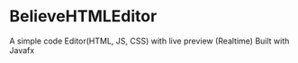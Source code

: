 # BelieveHTMLEditor
A simple code Editor(HTML, JS, CSS) with live preview (Realtime) Built with Javafx
